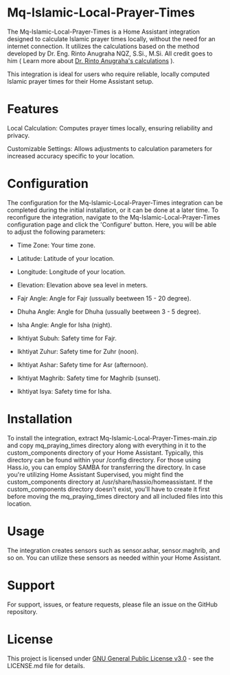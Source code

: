 # Mq-Islamic-Local-Prayer-Times

The Mq-Islamic-Local-Prayer-Times is a Home Assistant integration designed to calculate Islamic prayer times locally, without the need for an internet connection. It utilizes the calculations based on the method developed by Dr. Eng. Rinto Anugraha NQZ, S.Si., M.Si. All credit goes to him ( Learn more about [Dr. Rinto Anugraha's calculations](https://rintoanugraha.staff.ugm.ac.id/) ).

This integration is ideal for users who require reliable, locally computed Islamic prayer times for their Home Assistant setup.

# Features
Local Calculation: Computes prayer times locally, ensuring reliability and privacy.

Customizable Settings: Allows adjustments to calculation parameters for increased accuracy specific to your location.

# Configuration
The configuration for the Mq-Islamic-Local-Prayer-Times integration can be completed during the initial installation, or it can be done at a later time. To reconfigure the integration, navigate to the Mq-Islamic-Local-Prayer-Times configuration page and click the 'Configure' button. Here, you will be able to adjust the following parameters:

- Time Zone: Your time zone.

- Latitude: Latitude of your location.

- Longitude: Longitude of your location.

- Elevation: Elevation above sea level in meters.

- Fajr Angle: Angle for Fajr (ussually beetween 15 - 20 degree).

- Dhuha Angle: Angle for Dhuha (ussually beetween 3 - 5 degree).

- Isha Angle: Angle for Isha (night).

- Ikhtiyat Subuh: Safety time for Fajr.

- Ikhtiyat Zuhur: Safety time for Zuhr (noon).

- Ikhtiyat Ashar: Safety time for Asr (afternoon).

- Ikhtiyat Maghrib: Safety time for Maghrib (sunset).

- Ikhtiyat Isya: Safety time for Isha.

# Installation
To install the integration, extract Mq-Islamic-Local-Prayer-Times-main.zip and copy mq_praying_times directory along with everything in it to the custom_components directory of your Home Assistant. Typically, this directory can be found within your /config directory. For those using Hass.io, you can employ SAMBA for transferring the directory. In case you're utilizing Home Assistant Supervised, you might find the custom_components directory at /usr/share/hassio/homeassistant. If the custom_components directory doesn't exist, you'll have to create it first before moving the mq_praying_times directory and all included files into this location.

# Usage
The integration creates sensors such as sensor.ashar, sensor.maghrib, and so on. You can utilize these sensors as needed within your Home Assistant.

# Support
For support, issues, or feature requests, please file an issue on the GitHub repository.

# License
This project is licensed under [GNU General Public License v3.0](https://github.com/AndroX55/Mq-Islamic-Local-Prayer-Times/blob/main/LICENSE) - see the LICENSE.md file for details.

